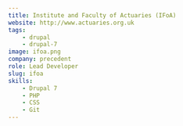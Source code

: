 ```yaml
---
title: Institute and Faculty of Actuaries (IFoA)
website: http://www.actuaries.org.uk
tags:
    - drupal
    - drupal-7
image: ifoa.png
company: precedent
role: Lead Developer
slug: ifoa
skills:
    - Drupal 7
    - PHP
    - CSS
    - Git
---
```

